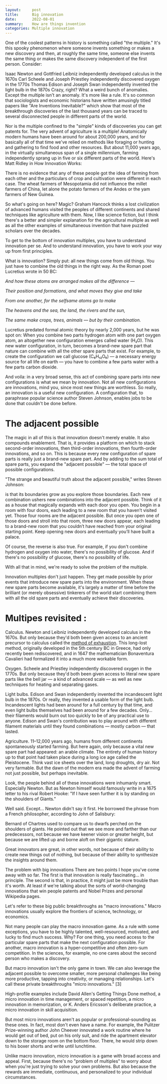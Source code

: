 ```yaml
---
layout:     post
title:      Big innovation
date:       2022-08-01
summary:    How are things invention
categories: Multiple innovation 
---
```



One of the coolest patterns in history is something called "the multiple." It's this spooky phenomenon where someone invents something or makes a new discovery and then, at roughly the same time, someone else invents the same thing or makes the same discovery independent of the first person. Consider:

Isaac Newton and Gottfried Leibniz independently developed calculus in the 1670s
Carl Scheele and Joseph Priestley independently discovered oxygen in the 1770s
Thomas Edison and Joseph Swan independently invented the light bulb in the 1870s
Crazy, right? What a weird bunch of anomalies. Except the multiple isn't an anomaly. It's more like a rule. It's so common that sociologists and economic historians have written amusingly titled papers like "Are Inventions Inevitable?" which show that most of the breakthrough discoveries of the last thousand years can be traced to several disconnected people in different parts of the world.

Nor is the multiple confined to the "simple" kinds of discoveries you can get patents for. The very advent of agriculture is a multiple! Anatomically modern humans have been around for about 200,000 years, and for basically all of that time we've relied on methods like foraging or hunting and gathering to find food and other resources. But about 11,000 years ago, in the virtually simultaneous span of a single millennium, farming independently sprang up in five or six different parts of the world. Here's Matt Ridley in How Innovation Works:

There is no evidence that any of these people got the idea of farming from each other and the particulars of crop and cultivation were different in each case. The wheat farmers of Mesopotamia did not influence the millet farmers of China, let alone the potato farmers of the Andes or the yam farmers of New Guinea.

So what's going on here? Magic? Graham Hancock thinks a lost civilization of advanced humans visited the peoples of different continents and shared techniques like agriculture with them. Now, I like science fiction, but I think there's a better and simpler explanation for the agricultural multiple as well as all the other examples of simultaneous invention that have puzzled scholars over the decades.

To get to the bottom of innovation multiples, you have to understand innovation per se. And to understand innovation, you have to work your way up from first principles.

What is innovation?
Simply put: all new things come from old things. You just have to combine the old things in the right way. As the Roman poet Lucretius wrote in 50 BC:

*And how these atoms are arranged makes all the difference —*

*Their position and formations, and what moves they give and take*

*From one another, for the selfsame atoms go to make*

*The heavens and the sea, the land, the rivers and the sun,*

*The same make crops, trees, animals — but by their combination.*

Lucretius predated formal atomic theory by nearly 2,000 years, but he was spot on: When you combine two parts hydrogen atom with one part oxygen atom, an altogether new configuration emerges called water (H₂O). This new water configuration, in turn, becomes a brand-new spare part that nature can combine with all the other spare parts that exist. For example, to create the configuration we call glucose (C₆H₁₂O₆) — a necessary energy source for all life on earth — you have to combine a few parts water with a few parts carbon dioxide.

And voila: in a very broad sense, this act of combining spare parts into new configurations is what we mean by innovation. Not all new configurations are innovations, mind you, since most new things are worthless. So really, an innovation is a useful new configuration. A configuration that, to paraphrase popular science author Steven Johnson, enables jobs to be done that couldn't be done before. 

# The adjacent possible
The magic in all of this is that innovation doesn't merely enable. It also compounds enablement. That is, it provides a platform on which to stack second-order innovations, then third-order innovations, then fourth-order innovations, and so on. This is because every new configuration of spare parts is really just a brand-new spare part. And by adding to the sum total of spare parts, you expand the "adjacent possible" — the total space of possible configurations.

"The strange and beautiful truth about the adjacent possible," writes Steven Johnson:

is that its boundaries grow as you explore those boundaries. Each new combination ushers new combinations into the adjacent possible. Think of it as a house that magically expands with each door you open. You begin in a room with four doors, each leading to a new room that you haven’t visited yet. Those four rooms are the adjacent possible. But once you open one of those doors and stroll into that room, three new doors appear, each leading to a brand-new room that you couldn’t have reached from your original starting point. Keep opening new doors and eventually you’ll have built a palace.

Of course, the reverse is also true. For example, if you don't combine hydrogen and oxygen into water, there's no possibility of glucose. And if there's no possibility of glucose, there's no possibility of life.

With all that in mind, we're ready to solve the problem of the multiple.


Innovation multiples don't just happen. They get made possible by prior events that introduce new spare parts into the environment. When these new spare parts become available, it's largely a matter of time before the brilliant (or merely obsessive) tinkerers of the world start combining them with all the old spare parts and eventually achieve their discoveries.

# Multipes revisited :
Calculus. Newton and Leibniz independently developed calculus in the 1670s. But only because they'd both been given access to an ancient precursor to calculus called the [method of exhaustion](https://en.wikipedia.org/wiki/Method_of_exhaustion). This long-lost method, originally developed in the 5th century BC in Greece, had only recently been rediscovered, and in 1647 the mathematician Bonaventura Cavalieri had formalized it into a much more workable form.

Oxygen. Scheele and Priestley independently discovered oxygen in the 1770s. But only because they'd both been given access to literal new spare parts like the bell jar — a kind of advanced scale — as well as new techniques for heating and separating gases.

Light bulbs. Edison and Swan independently invented the incandescent light bulb in the 1870s. Or really, they invented a usable form of the light bulb. Incandescent lights had been around for a full century by that time, and even light bulbs themselves had been around for a few decades. Only… their filaments would burn out too quickly to be of any practical use to anyone. Edison and Swan's contribution was to play around with different filament materials until they found combinations — mostly carbon — that lasted.

Agriculture. 11–12,000 years ago, humans from different continents spontaneously started farming. But here again, only because a vital new spare part had appeared: an arable climate. The entirety of human history up to that point had taken place during a long ice age called the Pleistocene. Think vast ice sheets over the land, long droughts, dry air. Not very farmable. But the dawn of the modern era made the advent of farming not just possible, but perhaps inevitable.

Look, the people behind all of these innovations were inhumanly smart. Especially Newton. But as Newton himself would famously write in a 1675 letter to his rival Robert Hooke: "If I have seen further it is by standing on the shoulders of Giants."

Well said. Except… Newton didn't say it first. He borrowed the phrase from a French philosopher, according to John of Salisbury:

Bernard of Chartres used to compare us to dwarfs perched on the shoulders of giants. He pointed out that we see more and farther than our predecessors, not because we have keener vision or greater height, but because we are lifted up and borne aloft on their gigantic stature.

Great innovators are great, in other words, not because of their ability to create new things out of nothing, but because of their ability to synthesize the insights around them.

The problem with big innovations
There are two points I hope you've come away with so far. The first is that innovation is really fascinating… in principle. The second is that, in practice, it might just be more trouble than it's worth. At least if we're talking about the sorts of world-changing innovations that win people patents and Nobel Prizes and personal Wikipedia pages.

Let's refer to these big public breakthroughs as "macro innovations." Macro innovations usually explore the frontiers of science, technology, or economics.

Not many people can play the macro innovation game. As a rule with some exceptions, you have to be highly talented, well-resourced, motivated, and lucky to find much success. Why? For one thing, you need access to the particular spare parts that make the next configuration possible. For another, macro innovation is a hyper-competitive and often zero-sum competition. In the sciences, for example, no one cares about the second person who makes a discovery.

But macro innovation isn't the only game in town. We can also leverage the adjacent possible to overcome smaller, more personal challenges like being more productive, tapping into creativity, or managing relationships. Let's call these private breakthroughs "micro innovations." [3]

High-profile examples include David Allen's Getting Things Done method, a micro innovation in time management, or spaced repetition, a micro innovation in memorization, or K. Anders Ericsson's deliberate practice, a micro innovation in skill acquisition.

But most micro innovations aren't as popular or professional-sounding as these ones. In fact, most don't even have a name. For example, the Pulitzer Prize-winning author John Cheever innovated a work routine where he would get out of bed, put on his only suit, and ride the apartment elevator down to the storage room on the bottom floor. There, he would strip down to his boxer shorts and write until lunchtime.

Unlike macro innovation, micro innovation is a game with broad access and appeal. First, because there's no "problem of multiples" to worry about when you're just trying to solve your own problems. But also because the rewards are immediate, continuous, and personalized to your individual circumstances.

